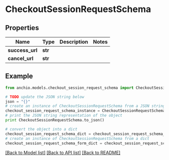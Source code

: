 # CheckoutSessionRequestSchema


## Properties

Name | Type | Description | Notes
------------ | ------------- | ------------- | -------------
**success_url** | **str** |  | 
**cancel_url** | **str** |  | 

## Example

```python
from anchio.models.checkout_session_request_schema import CheckoutSessionRequestSchema

# TODO update the JSON string below
json = "{}"
# create an instance of CheckoutSessionRequestSchema from a JSON string
checkout_session_request_schema_instance = CheckoutSessionRequestSchema.from_json(json)
# print the JSON string representation of the object
print CheckoutSessionRequestSchema.to_json()

# convert the object into a dict
checkout_session_request_schema_dict = checkout_session_request_schema_instance.to_dict()
# create an instance of CheckoutSessionRequestSchema from a dict
checkout_session_request_schema_form_dict = checkout_session_request_schema.from_dict(checkout_session_request_schema_dict)
```
[[Back to Model list]](../README.md#documentation-for-models) [[Back to API list]](../README.md#documentation-for-api-endpoints) [[Back to README]](../README.md)


